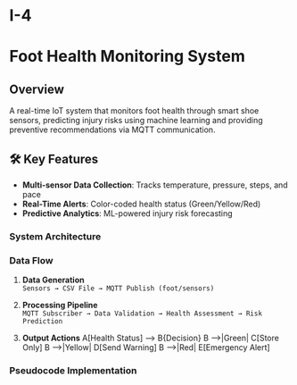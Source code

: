 # I-4

# Foot Health Monitoring System

## Overview
A real-time IoT system that monitors foot health through smart shoe sensors, predicting injury risks using machine learning and providing preventive recommendations via MQTT communication.

## 🛠 Key Features
- **Multi-sensor Data Collection**: Tracks temperature, pressure, steps, and pace
- **Real-Time Alerts**: Color-coded health status (Green/Yellow/Red)
- **Predictive Analytics**: ML-powered injury risk forecasting

### System Architecture

### Data Flow
1. **Data Generation**  
   `Sensors → CSV File → MQTT Publish (foot/sensors)`

2. **Processing Pipeline**  
   `MQTT Subscriber → Data Validation → Health Assessment → Risk Prediction`

3. **Output Actions**
A[Health Status] --> B{Decision}
B -->|Green| C[Store Only]
B -->|Yellow| D[Send Warning]
B -->|Red| E[Emergency Alert]

### Pseudocode Implementation
